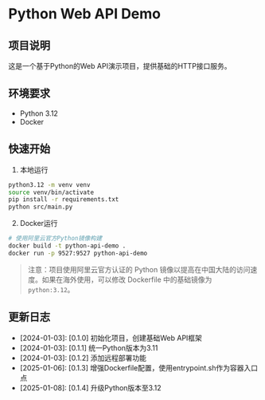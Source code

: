 # Python Web API Demo

## 项目说明
这是一个基于Python的Web API演示项目，提供基础的HTTP接口服务。

## 环境要求
- Python 3.12
- Docker

## 快速开始
1. 本地运行
```bash
python3.12 -m venv venv
source venv/bin/activate
pip install -r requirements.txt
python src/main.py
```

2. Docker运行
```bash
# 使用阿里云官方Python镜像构建
docker build -t python-api-demo .
docker run -p 9527:9527 python-api-demo
```

> 注意：项目使用阿里云官方认证的 Python 镜像以提高在中国大陆的访问速度。如果在海外使用，可以修改 Dockerfile 中的基础镜像为 `python:3.12`。

## 更新日志
- [2024-01-03]: [0.1.0] 初始化项目，创建基础Web API框架
- [2024-01-03]: [0.1.1] 统一Python版本为3.11
- [2024-01-03]: [0.1.2] 添加远程部署功能
- [2025-01-06]: [0.1.3] 增强Dockerfile配置，使用entrypoint.sh作为容器入口点
- [2025-01-08]: [0.1.4] 升级Python版本至3.12
